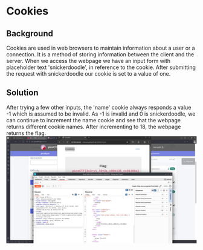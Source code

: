 # Cookies


## Background

Cookies are used in web browsers to maintain information about a user or a connection. It is a method of storing information 
between the client and the server. When we access the webpage we have an input form with placeholder text 'snickerdoodle', in 
reference to the cookie. After submitting the request with snickerdoodle our cookie is set to a value of one.


## Solution

After trying a few other inputs, the 'name' cookie always responds a value -1 which is assumed to be invalid. As -1 is invalid and
0 is snickerdoodle, we can continue to increment the name cookie and see that the webpage returns different cookie names. After 
incrementing to 18, the webpage returns the flag. ![flag](flag.png)
